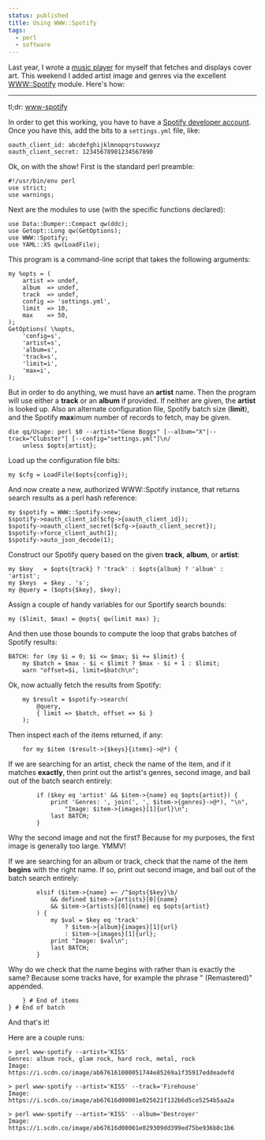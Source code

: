 ```yaml
---
status: published
title: Using WWW::Spotify
tags:
  - perl
  - software
---
```


Last year, I wrote a [music player](https://github.com/ology/audio-player) for myself that fetches and displays cover art. This weekend I added artist image and genres via the excellent [WWW::Spotify](https://metacpan.org/pod/WWW::Spotify) module. Here's how:

---

tl;dr: [www-spotify](https://github.com/ology/Music/blob/master/www-spotify)

In order to get this working, you have to have a [Spotify developer account](https://developer.spotify.com/dashboard/). Once you have this, add the bits to a `settings.yml` file, like:

    oauth_client_id: abcdefghijklmnopqrstuvwxyz
    oauth_client_secret: 12345678901234567890

Ok, on with the show!  First is the standard perl preamble:

    #!/usr/bin/env perl
    use strict;
    use warnings;

Next are the modules to use (with the specific functions declared):

    use Data::Dumper::Compact qw(ddc);
    use Getopt::Long qw(GetOptions);
    use WWW::Spotify;
    use YAML::XS qw(LoadFile);

This program is a command-line script that takes the following arguments:

    my %opts = (
        artist => undef,
        album  => undef,
        track  => undef,
        config => 'settings.yml',
        limit  => 10,
        max    => 50,
    );
    GetOptions( \%opts,
        'config=s',
        'artist=s',
        'album=s',
        'track=s',
        'limit=i',
        'max=i',
    );

But in order to do anything, we must have an **artist** name. Then the program will use either a **track** or an **album** if provided. If neither are given, the **artist** is looked up. Also an alternate configuration file, Spotify batch size (**limit**), and the Spotify **max**imum number of records to fetch, may be given.

    die qq/Usage: perl $0 --artist="Gene Boggs" [--album="X"|--track="Clubster"] [--config="settings.yml"]\n/
        unless $opts{artist};

Load up the configuration file bits:

    my $cfg = LoadFile($opts{config});

And now create a new, authorized WWW::Spotify instance, that returns search results as a perl hash reference:

    my $spotify = WWW::Spotify->new;
    $spotify->oauth_client_id($cfg->{oauth_client_id});
    $spotify->oauth_client_secret($cfg->{oauth_client_secret});
    $spotify->force_client_auth(1);
    $spotify->auto_json_decode(1);

Construct our Spotify query based on the given **track**, **album**, or **artist**:

    my $key   = $opts{track} ? 'track' : $opts{album} ? 'album' : 'artist';
    my $keys  = $key . 's';
    my @query = ($opts{$key}, $key);

Assign a couple of handy variables for our Sportify search bounds:

    my ($limit, $max) = @opts{ qw(limit max) };

And then use those bounds to compute the loop that grabs batches of Spotify results:

    BATCH: for (my $i = 0; $i <= $max; $i += $limit) {
        my $batch = $max - $i < $limit ? $max - $i + 1 : $limit;
        warn "offset=$i, limit=$batch\n";

Ok, now actually fetch the results from Spotify:

        my $result = $spotify->search(
            @query,
            { limit => $batch, offset => $i }
        );

Then inspect each of the items returned, if any:

        for my $item ($result->{$keys}{items}->@*) {

If we are searching for an artist, check the name of the item, and if it matches __exactly__, then print out the artist's genres, second image, and bail out of the batch search entirely:

            if ($key eq 'artist' && $item->{name} eq $opts{artist}) {
                print 'Genres: ', join(', ', $item->{genres}->@*), "\n",
                    "Image: $item->{images}[1]{url}\n";
                last BATCH;
            }

Why the second image and not the first? Because for my purposes, the first image is generally too large. YMMV!

If we are searching for an album or track, check that the name of the item __begins__ with the right name. If so, print out second image, and bail out of the batch search entirely:

            elsif ($item->{name} =~ /^$opts{$key}\b/
                && defined $item->{artists}[0]{name}
                && $item->{artists}[0]{name} eq $opts{artist}
            ) {
                my $val = $key eq 'track'
                    ? $item->{album}{images}[1]{url}
                    : $item->{images}[1]{url};
                print "Image: $val\n";
                last BATCH;
            }

Why do we check that the name begins with rather than is exactly the same? Because some tracks have, for example the phrase " (Remastered)" appended.

        } # End of items
    } # End of batch

And that's it!

Here are a couple runs:

    > perl www-spotify --artist='KISS'
    Genres: album rock, glam rock, hard rock, metal, rock
    Image: https://i.scdn.co/image/ab676161000051744e85269a1f35917eddeadefd

    > perl www-spotify --artist='KISS' --track='Firehouse'
    Image: https://i.scdn.co/image/ab67616d00001e025621f132b6d5ce5254b5aa2a

    > perl www-spotify --artist='KISS' --album='Destroyer'
    Image: https://i.scdn.co/image/ab67616d00001e029309dd399ed75be936b8c1b6

